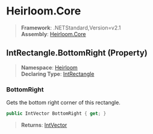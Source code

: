 # Heirloom.Core

> **Framework**: .NETStandard,Version=v2.1  
> **Assembly**: [Heirloom.Core][0]

## IntRectangle.BottomRight (Property)

> **Namespace**: [Heirloom][0]  
> **Declaring Type**: [IntRectangle][1]

### BottomRight

Gets the bottom right corner of this rectangle.

```cs
public IntVector BottomRight { get; }
```

> **Returns**: [IntVector][2]

[0]: ../../../Heirloom.Core.md
[1]: ../IntRectangle.md
[2]: ../IntVector.md
